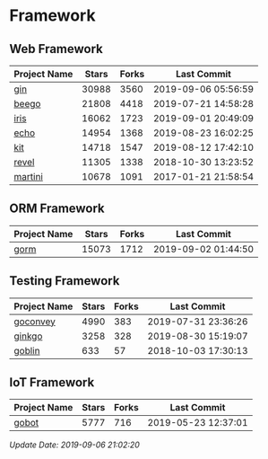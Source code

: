 # Framework

## Web Framework

| Project Name | Stars | Forks | Last Commit |
| ------------ | ----- | ----- | ----------- |
| [gin](https://github.com/gin-gonic/gin) | 30988 | 3560 | 2019-09-06 05:56:59 |
| [beego](https://github.com/astaxie/beego) | 21808 | 4418 | 2019-07-21 14:58:28 |
| [iris](https://github.com/kataras/iris) | 16062 | 1723 | 2019-09-01 20:49:09 |
| [echo](https://github.com/labstack/echo) | 14954 | 1368 | 2019-08-23 16:02:25 |
| [kit](https://github.com/go-kit/kit) | 14718 | 1547 | 2019-08-12 17:42:10 |
| [revel](https://github.com/revel/revel) | 11305 | 1338 | 2018-10-30 13:23:52 |
| [martini](https://github.com/go-martini/martini) | 10678 | 1091 | 2017-01-21 21:58:54 |

## ORM Framework

| Project Name | Stars | Forks | Last Commit |
| ------------ | ----- | ----- | ----------- |
| [gorm](https://github.com/jinzhu/gorm) | 15073 | 1712 | 2019-09-02 01:44:50 |

## Testing Framework

| Project Name | Stars | Forks | Last Commit |
| ------------ | ----- | ----- | ----------- |
| [goconvey](https://github.com/smartystreets/goconvey) | 4990 | 383 | 2019-07-31 23:36:26 |
| [ginkgo](https://github.com/onsi/ginkgo) | 3258 | 328 | 2019-08-30 15:19:07 |
| [goblin](https://github.com/franela/goblin) | 633 | 57 | 2018-10-03 17:30:13 |

## IoT Framework

| Project Name | Stars | Forks | Last Commit |
| ------------ | ----- | ----- | ----------- |
| [gobot](https://github.com/hybridgroup/gobot) | 5777 | 716 | 2019-05-23 12:37:01 |

*Update Date: 2019-09-06 21:02:20*